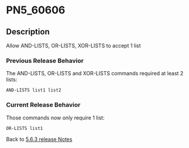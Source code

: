 # PN5_60606

<PageHeader />

## Description

Allow AND-LISTS, OR-LISTS, XOR-LISTS to accept 1 list

### Previous Release Behavior

The AND-LISTS, OR-LISTS and XOR-LISTS commands required at least 2 lists:

```
AND-LISTS list1 list2
```

### Current Release Behavior

Those commands now only require 1 list:

```
OR-LISTS list1
```

Back to [5.6.3 release Notes](./../README.md)

<PageFooter />
